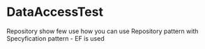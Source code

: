 DataAccessTest
==============

Repository show few use how you can use Repository pattern with Specyfication pattern - EF is used